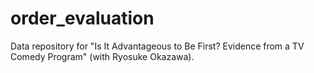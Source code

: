 # order_evaluation
Data repository for "Is It Advantageous to Be First? Evidence from a TV Comedy Program" (with Ryosuke Okazawa).
